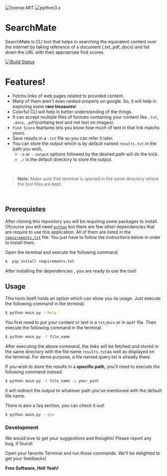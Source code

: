 ![license.MIT](https://img.shields.io/github/license/techyhoney/SearchMate) ![python3.x](https://img.shields.io/badge/python-3.x-brightgreen.svg)  
# SearchMate

SearchMate is CLI tool that helps in searching the equivalent content over the internet by taking reference of a document (.txt,.pdf,.docx) and list down the URL with their appropriate find scores.



[![Build Status](https://travis-ci.org/joemccann/dillinger.svg?branch=master)](https://travis-ci.org/joemccann/dillinger)



#  Features!

  - Fetchs links of web pages related to provided content.
  - Many of them aren't even ranked properly on google. So, it will help in exploring 
    some **rare treasures**!
  - Colorful CLI will help in better understanding of the things.
  - It can accept multiple files of formats containing your content like `.txt`, `.docx`,
   `.pdf`(containg text and not text on images).
  - `Find Score` feartures lets you know how much of text in that link matchs yours.
  - Save results in a `.txt` file so you can refer it later.
  - You can store the output which is by default named `results.txt` in the path you wish, 
    - `-o` or `--output` options followed by the desired path will do the trick.
    - `./` is the default directory to store the output.
    
‎
‎
    
>**Note:** Make sure that terminal is opened in the same directory where the tool files are kept.

‎

## Prerequistes
After cloning this repository you will be requiring some packages to install. Ofcourse you will need 
[`python`](https://www.python.org/)  but there are few other dependencies that are require to use this application.  All of them 
are listed in  the [`requirements.txt`](https://github.com/KingK619/SearchMate/blob/main/requirements.txt) file. You just have to follow the instructions below
in order to install them.

Open the terminal and execute the following command.
```sh
$  pip install requirements.txt
```
 After installing the dependencies , you are ready to use the tool!
## Usage


This tools itself holds an option which can show you its usage. Just execute the following
command in the terminal.
```sh
$ python main.py --help
```
You first need to put your content or text in a `txt`,`docx` or in a`pdf` file. Then execute 
the following command in the terminal.

```sh
$ python main.py -f file_name
```
After executing the above command, the links will be fetched and stored in the same
directory with the file name `results.txt`as well as displayed on the terminal.
For demo purpose, a file named query.txt is already there.

If you wish to store the results in a **specific path**, you'll need to execute the
following command instead.
```sh
$ python main.py -f file_name -o your_path
```
it will redirect the output to whatever path you've mentioned with the default file name.

There is also a faq section, you can check it out! 
```sh
$ python main.py --qna
```

### Development


We would love to get your suggestions and thoughts!
Please report any bug, if found!

Open your favorite Terminal and run these commands.
We'll be delighted to get your feedbacks!

**Free Software, Hell Yeah!**


